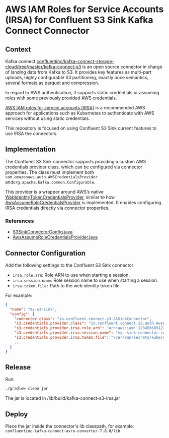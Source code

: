 # AWS IAM Roles for Service Accounts (IRSA) for Confluent S3 Sink Kafka Connect Connector

## Context

Kafka connect [confluentinc/kafka-connect-storage-cloud/tree/master/kafka-connect-s3][0] is an open 
source connector in charge of landing data from Kafka to S3. It provides key features as multi-part 
uploads, highly configurable S3 partitioning, exactly once semantics, several formats as parquet and 
compression.

In regard to AWS authentication, it supports static credentials or assuming roles with some 
previously provided AWS credentials.

[AWS IAM roles for service accounts (IRSA)][5] is a recommended AWS approach for applications such
as Kubernetes to authenticate with AWS services without using static credentials.

This repository is focused on using Confluent S3 Sink current features to use IRSA the connectors.

## Implementation

The Confluent S3 Sink connector supports providing a custom AWS credentials provider class, 
which can be configured via connector properties. The class must implement both 
`com.amazonaws.auth.AWSCredentialsProvider` and`org.apache.kafka.common.Configurable`.

This provider is a wrapper around AWS’s native [WebIdentityTokenCredentialsProvider][1], 
similar to how [AwsAssumeRoleCredentialsProvider][2] is implemented. 
It enables configuring IRSA credentials directly via connector properties.

### References
- [S3SinkConnectorConfig.java][3]
- [AwsAssumeRoleCredentialsProvider.java][4]

## Connector Configuration

Add the following settings to the Confluent S3 Sink connector:
- `irsa.role.arn`: Role ARN to use when starting a session.
- `irsa.session.name`: Role session name to use when starting a session.
- `irsa.token.file:` Path to the web identity token file.


For example:
```json
{
  "name": "my-s3-sink",
  "config": {
    "connector.class": "io.confluent.connect.s3.S3SinkConnector",
    "s3.credentials.provider.class": "io.confluent.connect.s3.auth.AwsWebIdentityTokenCredentialsProvider",
    "s3.credentials.provider.irsa.role.arn": "arn:aws:iam::123456689123:role/my-role",
    "s3.credentials.provider.irsa.session.name": "my--sink-connector-session",
    "s3.credentials.provider.irsa.token.file": "/var/run/secrets/kubernetes.io/serviceaccount/token",
    ...
  }
}
```

## Release
Run:
```bash
./gradlew clean jar
``` 
The jar is located in /lib/build/kafka-connect-s3-irsa.jar

## Deploy
Place the jar inside the connector's lib classpath, for example: 
`confluentinc-kafka-connect-avro-converter-7.8.0/lib`


[0]: https://github.com/confluentinc/kafka-connect-storage-cloud
[1]: https://docs.aws.amazon.com/AWSJavaSDK/latest/javadoc/com/amazonaws/auth/WebIdentityTokenCredentialsProvider.html
[2]: https://github.com/rodrigo-molina/kafka-connect-storage-cloud/blob/f3f928abccee1e21ac2126b7eddfc83bff860e81/kafka-connect-s3/src/main/java/io/confluent/connect/s3/auth/AwsAssumeRoleCredentialsProvider.java#L40
[3]: https://github.com/confluentinc/kafka-connect-storage-cloud/blob/19029ec7d1b7e557dd5b81946a60227619972c40/kafka-connect-s3/src/main/java/io/confluent/connect/s3/S3SinkConnectorConfig.java#L946
[4]: https://github.com/confluentinc/kafka-connect-storage-cloud/blob/19029ec7d1b7e557dd5b81946a60227619972c40/kafka-connect-s3/src/main/java/io/confluent/connect/s3/auth/AwsAssumeRoleCredentialsProvider.java
[5]: https://docs.aws.amazon.com/eks/latest/userguide/iam-roles-for-service-accounts.html
